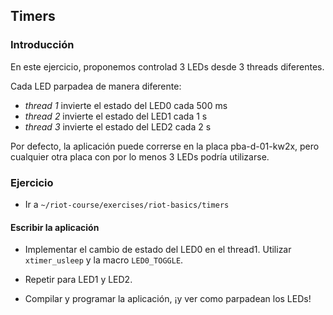 ## Timers

### Introducción

En este ejercicio, proponemos controlad 3 LEDs desde 3 threads diferentes.

Cada LED parpadea de manera diferente:
- _thread 1_ invierte el estado del LED0 cada 500 ms
- _thread 2_ invierte el estado del LED1 cada 1 s
- _thread 3_ invierte el estado del LED2 cada 2 s

Por defecto, la aplicación puede correrse en la placa pba-d-01-kw2x, pero
cualquier otra placa con por lo menos 3 LEDs podría utilizarse.

### Ejercicio

- Ir a `~/riot-course/exercises/riot-basics/timers`

#### Escribir la aplicación

- Implementar el cambio de estado del LED0 en el thread1. Utilizar
  `xtimer_usleep` y la macro `LED0_TOGGLE`.

- Repetir para LED1 y LED2.

- Compilar y programar la aplicación, ¡y ver como parpadean los LEDs!
